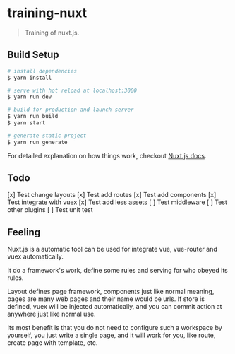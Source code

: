 # training-nuxt

> Training of nuxt.js.

## Build Setup

```bash
# install dependencies
$ yarn install

# serve with hot reload at localhost:3000
$ yarn run dev

# build for production and launch server
$ yarn run build
$ yarn start

# generate static project
$ yarn run generate
```

For detailed explanation on how things work, checkout [Nuxt.js docs](https://nuxtjs.org).

## Todo

[x] Test change layouts
[x] Test add routes
[x] Test add components
[x] Test integrate with vuex
[x] Test add less assets
[ ] Test middleware
[ ] Test other plugins
[ ] Test unit test

## Feeling

Nuxt.js is a automatic tool can be used for integrate vue, vue-router and vuex automatically.

It do a framework's work, define some rules and serving for who obeyed its rules.

Layout defines page framework, components just like normal meaning, pages are many web pages and their name would be urls. If store is defined, vuex will be injected automatically, and you can commit action at anywhere just like normal use.

Its most benefit is that you do not need to configure such a workspace by yourself, you just write a single page, and it will work for you, like route, create page with template, etc.
